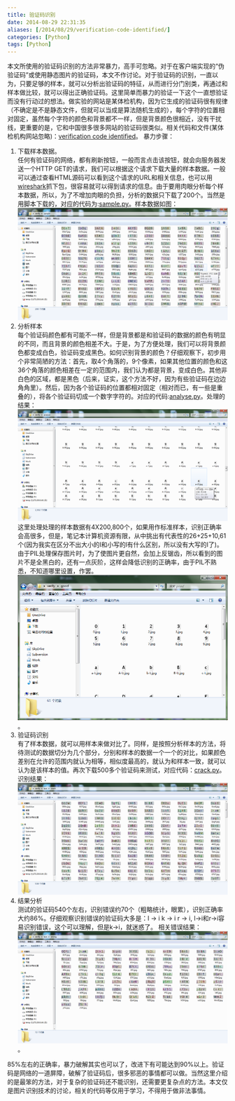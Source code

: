 ```yaml
---
title: 验证码识别
date: 2014-08-29 22:31:35
aliases: [/2014/08/29/verification-code-identified/]
categories: [Python]
tags: [Python]
---
```

本文所使用的验证码识别的方法非常暴力，高手可忽略。对于在客户端实现的“伪验证码”或使用静态图片的验证码，本文不作讨论。对于验证码的识别，一直以为，只要足够的样本，就可以分析出验证码的特征，从而进行分门别类，再通过和样本做比较，就可以得出正确验证码。这里简单而暴力的验证一下这个一直想验证而没有行动过的想法。做实验的网站是某体检机构，因为它生成的验证码很有规律（不确定是不是静态文件，但就可以当成是算法随机生成的），每个字符的位置相对固定，虽然每个字符的颜色和背景都不一样，但是背景颜色很相近，没有干扰线，更重要的是，它和中国很多很多网站的验证码很类似。相关代码和文件(某体检机构网站忽略)：[verification code identified](https://github.com/buf1024/xcoll/tree/master/verify)。
暴力步骤：  

1. 下载样本数据。  
   任何有验证码的网络，都有刷新按钮，一般而言点击该按钮，就会向服务器发送一个HTTP GET的请求，我们可以根据这个请求下载大量的样本数据。一般可以通过查看HTML源码可以看到这个请求的URL和相关信息，也可以用[wireshark](www.wireshark.org)抓下包，很容易就可以得到请求的信息。由于要用肉眼分析每个样本数据，所以，为了不增加肉眼的负担，分析的数据只下载了200个。当然是用脚本下载的，对应的代码为:[sample.py](https://github.com/buf1024/xcoll/blob/master/verify/sample.py)。样本数据如图：  
   ![样本数据](/img/Python/code-verify-sample.png)  
2. 分析样本  
  每个验证码颜色都有可能不一样，但是背景都是和验证码的数据的颜色有明显的不同，而且背景的颜色相差不大。于是，为了方便处理，我们可以将背景颜色都变成白色，验证码变成黑色。如何识别背景的颜色？仔细观察下，初步用个非常简陋的方法：首先，取4个角落的，9个像素，如果其他位置的颜色和这36个角落的颜色相差在一定的范围内，我们认为都是背景，变成白色。其他非白色的区域，都是黑色（后来，证实，这个方法不好，因为有些验证码在边边角角里）。然后，因为各个验证码的位置都相对固定（相对而已，有一些是重叠的），将各个验证码切成一个数字字符的。对应的代码:[analyse.py](https://github.com/buf1024/xcoll/blob/master/verify/analyse.py)。处理的结果：  
  ![样本处理结果](/img/Python/code-verify-analyse.png)  
  这里处理处理的样本数据有4X200,800个，如果用作标准样本，识别正确率会高很多，但是，笔记本计算机资源有限，从中挑出有代表性的26+25+10,61个(因为我实在区分不出大小的I和小写的l有什么区别，所以没有大写的I了)。由于PIL处理保存图片时，为了使图片更自然，会加上反锯齿，所以看到的图片不是全黑白的，还有一点灰阶，这样会降低识别的正确率，由于PIL不熟悉，不知道哪里设置，作罢。
  ![有效标准样本](/img/Python/code-verify-good.png)。  
3. 验证码识别  
  有了样本数据，就可以用样本来做对比了。同样，是按照分析样本的方法，将待测试的数据切分为几个部分，分别和样本的数据一个一个的对比，如果颜色差别在允许的范围内就认为相等，相似度最高的，就认为和样本一致，就可以认为是该样本的值。再次下载500多个验证码来测试，对应代码：[crack.py](https://github.com/buf1024/xcoll/blob/master/verify/crack.py)。识别结果：  
  ![测试结果](/img/Python/code-verify-crack.png)  
4. 结果分析  
  测试的验证码540个左右，识别错误约70个（粗略统计，眼累），识别正确率大约86%。仔细观察识别错误的验证码大多是：l -> i k -> i r -> i, l->i和r->i容易识别错误，这个可以理解，但是k->i，就迷惑了。 相关错误结果：  
  ![错误结果](/img/Python/code-verify-wrong.png)。

85%左右的正确率，暴力破解其实也可以了，改进下有可能达到90%以上。验证码是网络的一道屏障，破解了验证码后，很多邪恶的事情都可以做。当然这里介绍的是最笨的方法，对于复杂的验证码还不能识别，还需要更复杂点的方法。本文仅是图片识别技术的讨论，相关的代码等仅用于学习，不得用于做非法事情。  
